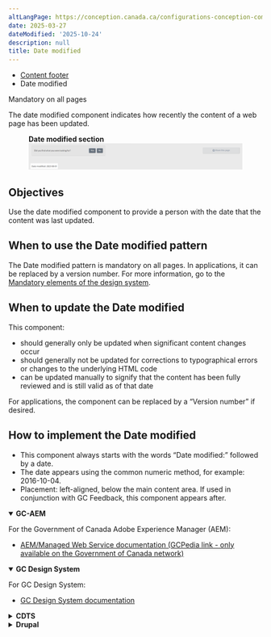 ```yaml
---
altLangPage: https://conception.canada.ca/configurations-conception-communes/date-modification.html
date: 2025-03-27
dateModified: '2025-10-24'
description: null
title: Date modified
---
```

<div>
  <div class="gc-stp-stp">
    <div class="row">
      <ul class="toc lst-spcd col-md-12">
        <li class="col-md-4 col-sm-6">
          <a class="list-group-item" href="site-footer-content.html">Content footer</a>
        </li>
        <li class="col-md-4 col-sm-6">
          <a class="list-group-item active">Date modified</a>
        </li>
      </ul>
    </div>
  </div>

  <p><span class="label label-danger">Mandatory on all pages</span></p>
  <p>The date modified component indicates how recently the content of a web page has been updated.</p>
  <figure>
    <figcaption><b>Date modified section</b></figcaption>
    <img alt="Date modified: 2023-08-01' appears highlighted below the main content area." src="../images/datemod-en.png"/>
  </figure>

  <section>
    <h2>Objectives</h2>
    <p>Use the date modified component to provide a person with the date that the content was last updated.</p>
  </section>

  <section>
    <h2>When to use the Date modified pattern</h2>
    <p>The Date modified pattern is mandatory on all pages. In applications, it can be replaced by a version number. For more information, go to the <a href="{{ site.url }}/specifications/mandatory-elements.html#header-footer">Mandatory elements of the design system</a>.</p>
  </section>

  <section>
    <h2>When to update the Date modified</h2>
    <p>This component:</p>
    <ul>
      <li>should generally only be updated when significant content changes occur</li>
      <li>should generally not be updated for corrections to typographical errors or changes to the underlying HTML code</li>
      <li>can be updated manually to signify that the content has been fully reviewed and is still valid as of that date</li>
    </ul>
    <p>For applications, the component can be replaced by a “Version number” if desired.</p>
  </section>

  <section>
    <h2>How to implement the Date modified</h2>
    <ul>
      <li>This component always starts with the words “Date modified:” followed by a date.</li>
      <li>The date appears using the common numeric method, for example: 2016-10-04.</li>
      <li>Placement: left-aligned, below the main content area. If used in conjunction with GC Feedback, this component appears after.</li>
    </ul>
  </section>

  <div class="row">
    <div class="col-md-8">
      <div class="wb-tabs mrgn-tp-lg">
        <div class="tabpanels">
          <details id="004" open="open">
            <summary><strong>GC-AEM</strong></summary>
            <p class="mrgn-tp-lg">For the Government of Canada Adobe Experience Manager (AEM):</p>
            <ul>
              <li><a href="https://www.gcpedia.gc.ca/wiki/AEM_GC-specific_Documentation_6.5">AEM/Managed Web Service documentation (GCPedia link - only available on the Government of Canada network)</a></li>
            </ul>
          </details>
          <details id="0041" open="open">
            <summary><strong>GC Design System</strong></summary>
            <p class="mrgn-tp-lg">For GC Design System:</p>
            <ul>
              <li><a href="https://design-system.alpha.canada.ca/en/components/date-modified/">GC Design System documentation</a></li>
            </ul>
          </details>
          <details id="005">
            <summary><strong>CDTS</strong></summary>
            <p class="mrgn-tp-lg">For the Centrally Deployed Templates Solution (CDTS):</p>
            <ul>
              <li><a href="https://cenw-wscoe.github.io/sgdc-cdts/docs/index-en.html">CDTS documentation</a></li>
            </ul>
          </details>
          <details id="006">
            <summary><strong>Drupal</strong></summary>
            <p class="mrgn-tp-lg">For Drupal:</p>
            <ul>
              <li><a href="https://drupalwxt.github.io/">Drupal WxT documentation</a></li>
            </ul>
          </details>
        </div>
      </div>
    </div>
  </div>
</div>
